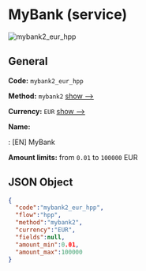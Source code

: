 
# MyBank (service) 
![mybank2_eur_hpp](https://static.openfintech.io/payment_methods/mybank2_eur_hpp/logo.svg?w=400&c=v0.59.26#w200)  

## General 
 
**Code:** `mybank2_eur_hpp` 
 
**Method:** `mybank2` 
 [show -->](/payment-methods/mybank2/) 
 
**Currency:** `EUR` [show -->](/currencies/EUR/) 
 
**Name:** 
 
:	[EN] MyBank 
 
**Amount limits:** from `0.01` to `100000` EUR 

## JSON Object 

```json
{
  "code":"mybank2_eur_hpp",
  "flow":"hpp",
  "method":"mybank2",
  "currency":"EUR",
  "fields":null,
  "amount_min":0.01,
  "amount_max":100000
}
```  

